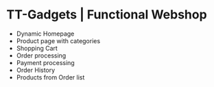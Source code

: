 # TT-Gadgets | Functional Webshop

- Dynamic Homepage
- Product page with categories
- Shopping Cart
- Order processing
- Payment processing
- Order History
- Products from Order list

  
